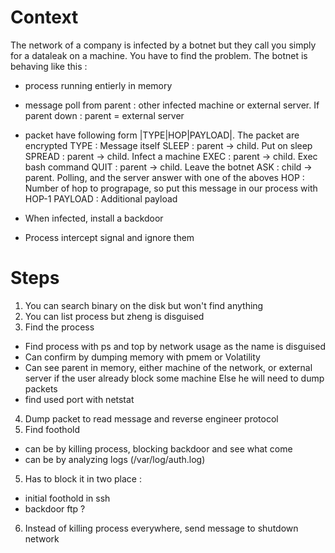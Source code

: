 # Context

The network of a company is infected by a botnet but they call you simply for a dataleak on a machine. You have to find the problem.
The botnet is behaving like this :
- process running entierly in memory
- message poll from parent : other infected machine or external server. If parent down : parent = external server
- packet have following form |TYPE|HOP|PAYLOAD|. The packet are encrypted
  TYPE :    Message itself
    SLEEP :   parent -> child. Put on sleep
    SPREAD :  parent -> child. Infect a machine
    EXEC :    parent -> child. Exec bash command
    QUIT :    parent -> child. Leave the botnet
    ASK :     child -> parent. Polling, and the server answer with one of the aboves
  HOP :     Number of hop to prograpage, so put this message in our process with HOP-1
  PAYLOAD : Additional payload

- When infected, install a backdoor
- Process intercept signal and ignore them



# Steps

1. You can search binary on the disk but won't find anything
2. You can list process but zheng is disguised
3. Find the process
  - Find process with ps and top by network usage as the name is disguised
  - Can confirm by dumping memory with pmem or Volatility  
  - Can see parent in memory, either machine of the network, or external server if the user already block some machine
    Else he will need to dump packets
  - find used port with netstat

4. Dump packet to read message and reverse engineer protocol
5. Find foothold
  - can be by killing process, blocking backdoor and see what come
  - can be by analyzing logs (/var/log/auth.log)
5. Has to block it in two place :
  - initial foothold in ssh
  - backdoor ftp ?
6. Instead of killing process everywhere, send message to shutdown network
